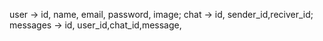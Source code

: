user -> id, name, email, password, image;
chat -> id, sender_id,reciver_id;
messages -> id, user_id,chat_id,message,